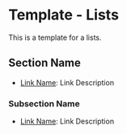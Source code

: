 <!-- ======================================== template-lists.md Start ======================================== -->


<!-- ------------------------------ Intro Start ------------------------------ -->

# Template - Lists

This is a template for a lists.

<!-- ------------------------------ Intro End ------------------------------ -->


<!-- ------------------------------ Section Start ------------------------------ -->

## Section Name
- [Link Name](https://www.reddit.com/r/cyberdeck/): Link Description

<!-- ++++++++++++++++++++ Subsection Start ++++++++++++++++++++ -->

### Subsection Name
- [Link Name](https://www.reddit.com/r/cyberdeck/): Link Description

<!-- ++++++++++++++++++++ Subsection End ++++++++++++++++++++ -->

<!-- ------------------------------ Section End ------------------------------ -->


<!-- ------------------------------ Outro Start ------------------------------ -->

<!-- ------------------------------ Outro End ------------------------------ -->


<!-- ======================================== template-lists.md End ======================================== -->
